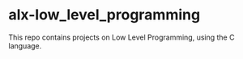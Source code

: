# alx-low_level_programming
This repo contains projects on Low Level Programming, using the C language.
